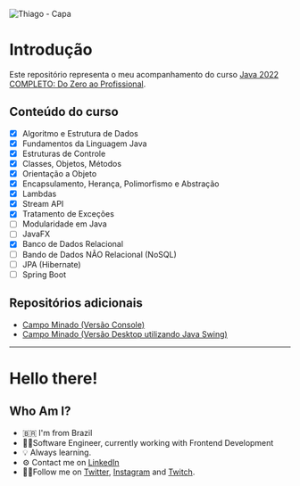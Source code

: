 ![Thiago - Capa](https://user-images.githubusercontent.com/9437391/153274659-915c4df9-0032-4757-a9a2-6a85107c276b.png)

# Introdução

Este repositório representa o meu acompanhamento do curso [Java 2022 COMPLETO: Do Zero ao Profissional](https://www.udemy.com/course/fundamentos-de-programacao-com-java).

## Conteúdo do curso

- [x] Algoritmo e Estrutura de Dados
- [x] Fundamentos da Linguagem Java
- [x] Estruturas de Controle
- [x] Classes, Objetos, Métodos
- [x] Orientação a Objeto
- [x] Encapsulamento, Herança, Polimorfismo e Abstração
- [x] Lambdas
- [x] Stream API
- [x] Tratamento de Exceções
- [ ] Modularidade em Java
- [ ] JavaFX
- [x] Banco de Dados Relacional
- [ ] Bando de Dados NÃO Relacional (NoSQL)
- [ ] JPA (Hibernate)
- [ ] Spring Boot

## Repositórios adicionais

- [Campo Minado (Versão Console)](https://github.com/thiagoleet/java-mine-sweeper-console)
- [Campo Minado (Versão Desktop utilizando Java Swing)](https://github.com/thiagoleet/java-mine-sweeper-swing)

---

# Hello there!

## Who Am I?

- 🇧🇷 I'm from Brazil
- 👨‍💻Software Engineer, currently working with Frontend Development
- 💡 Always learning.
- ⚙️ Contact me on [LinkedIn](https://www.linkedin.com/in/thiagofmleite/)
- 🚶‍♂️Follow me on [Twitter](https://twitter.com/thiagoleite), [Instagram](https://instagram.com/thiagoleet) and [Twitch](https://twitch.tv/thiagoleet).


